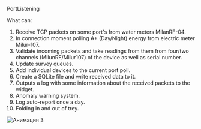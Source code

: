 PortListening

What can:
1) Receive TCP packets on some port's from water meters MilanRF-04.
2) In connection moment polling A+ (Day/Night) energy from electric meter Milur-107.
3) Validate incoming packets and take readings from them from four/two channels (MilunRF/Milur107) of the device as well as serial number.
4) Update survey queues.
5) Add individual devices to the current port poll.
6) Create a SQLite file and write received data to it.
7) Outputs a log with some information about the received packets to the widget.
8) Anomaly warning system.
9) Log auto-report once a day.
10) Folding in and out of trey.

![Анимация 3](https://github.com/user-attachments/assets/06a8cfa6-6bf2-46d1-876c-c014d932aadd)




